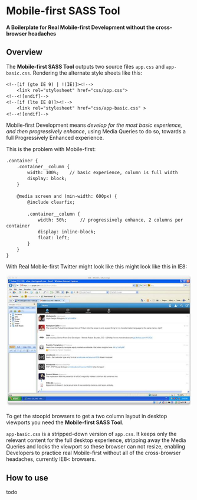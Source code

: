 # Mobile-first SASS Tool
**A Boilerplate for Real Mobile-first Development without the cross-browser headaches**


## Overview

The **Mobile-first SASS Tool** outputs two source files ``app.css`` and ``app-basic.css``. Rendering the alternate style sheets like this:

````
<!--[if (gte IE 9) | !(IE)]><!-->
	<link rel="stylesheet" href="css/app.css">
<!--<![endif]-->
<!--[if (lte IE 8)]><!-->
	<link rel="stylesheet" href="css/app-basic.css" >
<!--<![endif]-->
````


Mobile-first Development means *develop for the most basic experience, and then progressively enhance*, using Media Queries to do so, towards a full Progressively Enhanced experience.

This is the problem with Mobile-first:

````
.container {
	.container__column {
		width: 100%;    // basic experience, column is full width
    	display: block;
	}

	@media screen and (min-width: 600px) {
		@include clearfix;

    	.container__column {
    		width: 50%;     // progressively enhance, 2 columns per container
    		display: inline-block;
    		float: left;
    	}
	}
}
````

With Real Mobile-first Twitter might look like this might look like this in IE8:

![Mobile-first Twitter](https://github.com/elisechant/mobile-first-sass-tool/blob/master/images/mobile-first-twitter.jpg)


To get the stoopid browsers to get a two column layout in desktop viewports you need the **Mobile-first SASS Tool**.

``app-basic.css`` is a stripped-down version of ``app.css``. It keeps only the relevant content for the full desktop experience, stripping away the Media Queries and locks the viewport so these browser can not resize, enabling Developers to practice real Mobile-first without all of the cross-browser headaches, currently IE8< browsers.


## How to use

todo
